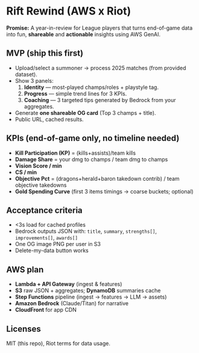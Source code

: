 # Rift Rewind (AWS x Riot)

**Promise:** A year-in-review for League players that turns end-of-game data into fun, **shareable** and **actionable** insights using AWS GenAI.

## MVP (ship this first)
- Upload/select a summoner → process 2025 matches (from provided dataset).
- Show 3 panels:
  1) **Identity** — most-played champs/roles + playstyle tag.
  2) **Progress** — simple trend lines for 3 KPIs.
  3) **Coaching** — 3 targeted tips generated by Bedrock from your aggregates.
- Generate **one shareable OG card** (Top 3 champs + title).
- Public URL, cached results.

## KPIs (end-of-game only, no timeline needed)
- **Kill Participation (KP)** = (kills+assists)/team kills
- **Damage Share** = your dmg to champs / team dmg to champs
- **Vision Score / min**
- **CS / min**
- **Objective Pct** = (dragons+herald+baron takedown contrib) / team objective takedowns
- **Gold Spending Curve** (first 3 items timings → coarse buckets; optional)

## Acceptance criteria
- <3s load for cached profiles
- Bedrock outputs JSON with: `title`, `summary`, `strengths[]`, `improvements[]`, `awards[]`
- One OG image PNG per user in S3
- Delete-my-data button works

## AWS plan
- **Lambda + API Gateway** (ingest & features)
- **S3** raw JSON + aggregates; **DynamoDB** summaries cache
- **Step Functions** pipeline (ingest → features → LLM → assets)
- **Amazon Bedrock** (Claude/Titan) for narrative
- **CloudFront** for app CDN

## Licenses
MIT (this repo), Riot terms for data usage.
